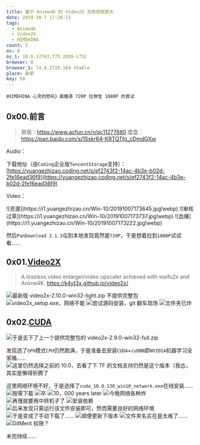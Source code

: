 ```yaml
---
title: 基于 Anime4K 的 Video2X 无损视频放大
date: 2019-10-7 17:28:15
tags:
  - Anime4K
  - Video2X
  - HIMEHINA
count: 2
os: 0
os_1: 10.0.17763.775 2019-LTSC
browser: 0
browser_1: 74.0.3729.169 Stable
place: 新家
key: 58
---
```

    《HIMEHINA 心灵的怒吼》直播源 720P 拉伸至 1080P 的尝试
<!-- more -->
## 0x00.前言
> 原版：https://www.acfun.cn/v/ac11277880
度盘：https://pan.baidu.com/s/1Sxkr64-KRTQTfo_cDmdGXw

Audio：
<link rel="stylesheet" href="https://cdn.jsdelivr.net/npm/aplayer/dist/APlayer.min.css">
<div id="aplayer"></div>
<script src="https://cdn.jsdelivr.net/npm/aplayer/dist/APlayer.min.js"></script>
<script>
const ap = new APlayer({
    container: document.getElementById('aplayer'),
    preload: 'metadata',
    audio: [{
        name: '1stONE-MAN LIVE「心を叫べ」',
        artist: 'HIMEHINA',
        url: 'https://a1.yuangezhizao.cn/02be24f712d246fda72bc70076fe402b-4f3b523415ec5a4e9b85143508d77e06-hd_output_audio_index0.aac',
        // url: 'https://a3.yuangezhizao.workers.dev/?file=02be24f712d246fda72bc70076fe402b-4f3b523415ec5a4e9b85143508d77e06-hd_output_audio_index0.aac',
        // url: 'https://home.yuangezhizao.cn:3333/cos/a0/02be24f712d246fda72bc70076fe402b-4f3b523415ec5a4e9b85143508d77e06-hd_output_audio_index0.aac',
        cover: 'https://cors.yuangezhizao.workers.dev/?url=https://i0.hdslb.com/bfs/archive/a3e25de38182292dfa36ef06fea7ea7cd894e15b.jpg'
    }]
});
</script>

下载地址（由`Coding`企业版`TencentStorage`支持）：[https://yuangezhizao.coding.net/s/ef2743f2-14ac-4b3e-b02d-2fe16ead36f9](https://yuangezhizao.coding.net/s/ef2743f2-14ac-4b3e-b02d-2fe16ead36f9)

Video：
<link rel="stylesheet" href="https://cdn.jsdelivr.net/npm/dplayer/dist/DPlayer.min.css" />
<div id="dplayer"></div>
<script src="https://cdn.jsdelivr.net/npm/hls.js/dist/hls.min.js"></script>
<script src="https://cdn.jsdelivr.net/npm/dplayer/dist/DPlayer.min.js"></script>
<script>
const dp = new DPlayer({
    container: document.getElementById('dplayer'),
    video: {
        quality: [
            {
                name: 'home',
                url: 'https://home.yuangezhizao.cn:3333/cos/v0/02be24f712d246fda72bc70076fe402b-4f3b523415ec5a4e9b85143508d77e06-hd_output.mp4',
                type: 'normal',
            },
            {
                name: 'v3',
                url: 'https://v3.yuangezhizao.workers.dev?file=02be24f712d246fda72bc70076fe402b-4f3b523415ec5a4e9b85143508d77e06-hd_output.mp4',
                type: 'normal',
            },
            {
                name: 'v1',
                url: 'https://v1.yuangezhizao.cn/02be24f712d246fda72bc70076fe402b-4f3b523415ec5a4e9b85143508d77e06-hd_output.mp4',
                type: 'normal',
            },
            {
                name: 'v0-hls',
                url: 'http://v0-hls.yuangezhizao.cn/job_02be24f712d246fda72bc70076fe402b-4f3b523415ec5a4e9b85143508d77e06-hd_output.mp4',
                type: 'hls',
            },
        ],
        defaultQuality: v3,
        preload: 'metadata'
    },
    // pluginOptions: {
    //     hls: {
    //         // hls config
    //     },
    // },
});
</script>
![资源](https://i1.yuangezhizao.cn/Win-10/20191007173645.jpg!webp)
![审核过草](https://i1.yuangezhizao.cn/Win-10/20191007173737.jpg!webp)
![血赚](https://i1.yuangezhizao.cn/Win-10/20191007173222.jpg!webp)

然后`PanDownload 2.1.3`屯到本地发现竟然是`720P`，于是想着拉到`1080P`试试看……

## 0x01.[Video2X](https://github.com/k4yt3x/video2x)
> A lossless video enlarger/video upscaler achieved with waifu2x and Anime4K. https://k4yt3x.github.io/video2x/

![最新版 video2x-2.10.0-win32-light.zip 不提供完整包](https://i1.yuangezhizao.cn/Win-10/20191007174752.jpg!webp)
![video2x_setup.exe，网络不能](https://i1.yuangezhizao.cn/Win-10/20191007175701.jpg!webp)
![尝试源码安装，git 翻车现场](https://i1.yuangezhizao.cn/Win-10/20191007181523.jpg!webp)
![文件夹已炸](https://i1.yuangezhizao.cn/Win-10/20191007182100.jpg!webp)

## 0x02.[CUDA](https://developer.nvidia.com/cuda-toolkit-archive)
![于是去下了上一个提供完整包的 video2x-2.9.0-win32-full.zip](https://i1.yuangezhizao.cn/Win-10/20191007195541.jpg!webp)

发现选了`GPU`模式`CPU`仍然跑满，于是准备去安装`CUDA`+`cuDNN`即`NVIDIA`机器学习全家桶……
![这里仍然选择之前的 10.0，去看了下 TF 的文档支持仍然是这个版本（我怂，其实是懒得折腾了](https://i1.yuangezhizao.cn/Win-10/20191007200853.jpg!webp)

这里网络环境不好，于是选择了`cuda_10.0.130_win10_network.exe`在线安装……
![按需下载](https://i1.yuangezhizao.cn/Win-10/20191007203426.jpg!webp)
![卒](https://i1.yuangezhizao.cn/Win-10/20191007202921.jpg!webp)
![10，000 years later](https://i1.yuangezhizao.cn/Win-10/20191007203739.jpg!webp)
![今晚网络各种炸](https://i1.yuangezhizao.cn/Win-10/20191007204342.jpg!webp)
![再慢就要用中转机子了](https://i1.yuangezhizao.cn/Win-10/20191007204425.jpg!webp)
![安装依赖](https://i1.yuangezhizao.cn/Win-10/20191007204750.jpg!webp)
![后来发现只需运行该文件安装即可，然而需要良好的网络环境](https://i1.yuangezhizao.cn/Win-10/20191007205401.jpg!webp)
![于是变成了手动下载了……](https://i1.yuangezhizao.cn/Win-10/20191007205803.jpg!webp)
![顺便更新下版本](https://i1.yuangezhizao.cn/Win-10/20191007201335.jpg!webp)
![文件夹名实在是太难了……](https://i1.yuangezhizao.cn/Win-10/20191007213018.jpg!webp)
![GitMent 权限？](https://i1.yuangezhizao.cn/Win-10/20191121183458.jpg!webp)

未完待续……